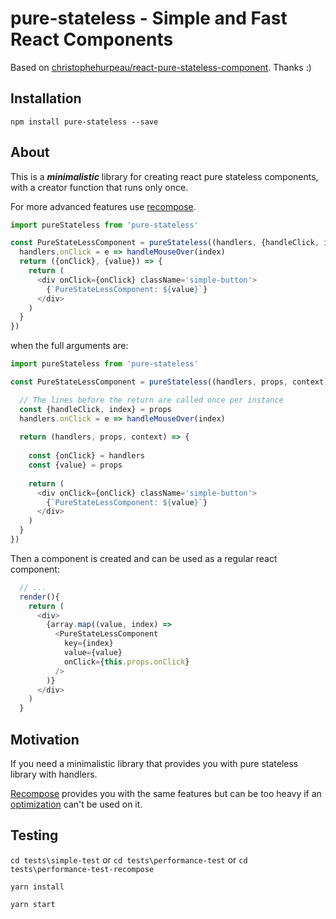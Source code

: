 # pure-stateless - Simple and Fast React Components

Based on [christophehurpeau/react-pure-stateless-component](https://github.com/christophehurpeau/react-pure-stateless-component). Thanks :)

## Installation
`npm install pure-stateless --save`

## About
This is a <b>*minimalistic*</b> library for creating react pure stateless components, with a creator function that runs only once.

For more advanced features use [recompose](https://github.com/acdlite/recompose).

```javascript
import pureStateless from 'pure-stateless'

const PureStateLessComponent = pureStateless((handlers, {handleClick, index}) => {
  handlers.onClick = e => handleMouseOver(index)
  return ({onClick}, {value}) => {
    return (
      <div onClick={onClick} className='simple-button'>
        {`PureStateLessComponent: ${value}`}
      </div>
    )
  }
})
```

when the full arguments are:
```javascript
import pureStateless from 'pure-stateless'

const PureStateLessComponent = pureStateless((handlers, props, context) => {

  // The lines before the return are called once per instance
  const {handleClick, index} = props
  handlers.onClick = e => handleMouseOver(index)
  
  return (handlers, props, context) => {
  
    const {onClick} = handlers
    const {value} = props
    
    return (
      <div onClick={onClick} className='simple-button'>
        {`PureStateLessComponent: ${value}`}
      </div>
    )
  }
})
```
Then a component is created and can be used as a regular react component:
```javascript
  // ...
  render(){
    return (
      <div>
        {array.map((value, index) =>
          <PureStateLessComponent
            key={index}
            value={value}
            onClick={this.props.onClick}
          />
        )}
      </div>
    )
  }
```

## Motivation
If you need a minimalistic library that provides you with pure stateless library with handlers.

[Recompose](https://github.com/acdlite/recompose/blob/master/docs/API.md) provides you with the same features but can be too heavy
if an [optimization](https://github.com/acdlite/recompose#optimizing-bundle-size) can't be used
on it.

## Testing
`cd tests\simple-test`
or
`cd tests\performance-test`
or
`cd tests\performance-test-recompose`

`yarn install`

`yarn start`